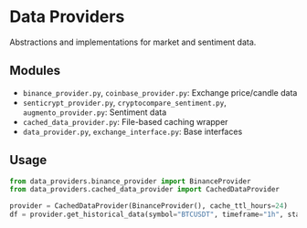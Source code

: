 # Data Providers

Abstractions and implementations for market and sentiment data.

## Modules
- `binance_provider.py`, `coinbase_provider.py`: Exchange price/candle data
- `senticrypt_provider.py`, `cryptocompare_sentiment.py`, `augmento_provider.py`: Sentiment data
- `cached_data_provider.py`: File-based caching wrapper
- `data_provider.py`, `exchange_interface.py`: Base interfaces

## Usage
```python
from data_providers.binance_provider import BinanceProvider
from data_providers.cached_data_provider import CachedDataProvider

provider = CachedDataProvider(BinanceProvider(), cache_ttl_hours=24)
df = provider.get_historical_data(symbol="BTCUSDT", timeframe="1h", start=..., end=...)
```